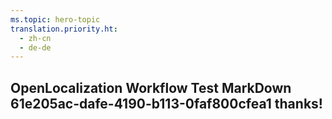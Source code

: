 ```yaml
---
ms.topic: hero-topic
translation.priority.ht: 
  - zh-cn
  - de-de
---
```

## OpenLocalization Workflow Test MarkDown 61e205ac-dafe-4190-b113-0faf800cfea1 thanks!
